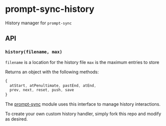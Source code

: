 # prompt-sync-history

History manager for `prompt-sync`

## API

### `history(filename, max)`

`filename` is a location for the history file
`max` is the maximum entries to store

Returns an object with the following methods:

```js
{
  atStart, atPenultimate, pastEnd, atEnd, 
  prev, next, reset, push, save
}
```

The [prompt-sync](http://npm.im/prompt-sync) module
uses this interface to manage history interactions.

To create your own custom history handler, simply fork
this repo and modify as desired. 